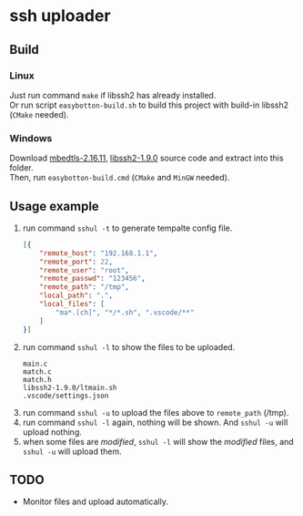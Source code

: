 # ssh uploader

## Build
### Linux
Just run command `make` if libssh2 has already installed.  
Or run script `easybotton-build.sh` to build this project with build-in libssh2 (`CMake` needed).
### Windows
Download [mbedtls-2.16.11](https://github.com/ARMmbed/mbedtls/archive/refs/tags/mbedtls-2.16.11.tar.gz), [libssh2-1.9.0](https://github.com/libssh2/libssh2/archive/refs/tags/libssh2-1.9.0.tar.gz) source code and extract into this folder.   
Then, run `easybotton-build.cmd` (`CMake` and `MinGW` needed).

## Usage example
1. run command `sshul -t` to generate tempalte config file.
    ```json
    [{
        "remote_host": "192.168.1.1",
        "remote_port": 22,
        "remote_user": "root",
        "remote_passwd": "123456",
        "remote_path": "/tmp",
        "local_path": ".",
        "local_files": [
            "ma*.[ch]", "*/*.sh", ".vscode/**"
        ]
    }]
    ```
2. run command `sshul -l` to show the files to be uploaded.
    ```text
    main.c
    match.c
    match.h
    libssh2-1.9.0/ltmain.sh
    .vscode/settings.json
    ```
3. run command `sshul -u` to upload the files above to `remote_path` (/tmp).
4. run command `sshul -l` again, nothing will be shown. And `sshul -u` will upload nothing.
5. when some files are *modified*, `sshul -l` will show the *modified* files, and `sshul -u` will upload them.

## TODO
- Monitor files and upload automatically.